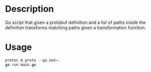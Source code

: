 # Description
Go script that given a protobuf definition and a list of paths inside the definition transforms matching paths given a transformation function.

# Usage
```go
protoc A.proto --go_out=.
go run main.go
```